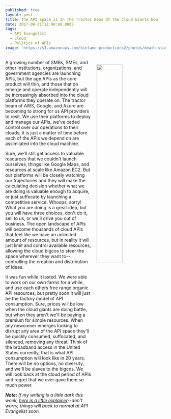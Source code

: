 ```yaml
---
published: true
layout: post
title: The API Space Is In The Tractor Beam Of The Cloud Giants Now
date: 2017-08-31T11:00:00.000Z
tags:
  - API Evangelist
  - Cloud
  - Politics of APIs
image: 'https://s3.amazonaws.com/kinlane-productions2/photos/death-star.png'
---
```

<p><img src="https://s3.amazonaws.com/kinlane-productions2/photos/death-star.png" align="right" width="40%" style="padding: 15px;" /></p>A growing number of SMBs, SMEs, and other institutions, organizations, and government agencies are launching APIs, but the age APIs as the core product will thin, and those that do emerge and operate independently will be increasingly absorbed into the cloud platforms they operate on. The tractor beam of AWS, Google, and Azure are becoming to strong for us API providers to resit. We use their platforms to deploy and manage our APIs, we've ceded control over our operations to their clouds, it is just a matter of time before each of the APIs we depend on are assimilated into the cloud machine.

Sure, we'll still get access to valuable resources that we couldn't launch ourselves, things like Google Maps, and resources at scale like Amazon EC2. But our platforms will be closely watching our trajectories and they will make the calculating decision whether what we are doing is valuable enough to acquire, or just suffocate by launching a competitive service. Whoops, sorry! What you are doing is a great idea, but you will have three choices, don't do it, sell to us, or we'll drive you out of business. The open landscape of APIs will become thousands of cloud APIs that feel like we have an unlimited amount of resources, but in reality it will just limit and control available resources, allowing the cloud bigcos to steer the space wherever they want to--controlling the creation and distribution of ideas.

It was fun while it lasted. We were able to work on our own farms for a while, and use each others free range organic API resources, but pretty soon it will just be the factory model of API consumption. Sure, prices will be low when the cloud giants are doing battle, but when they aren't we'll be paying a premium for simple resources. When any newcomer emerges looking to disrupt any area of the API space they'll be quickly consumed, suffocated, and silenced, removing any threat. Think of the broadband access in the United States currently, that is what API consumption will look like in 20 years. There will be no options, no diversity, and we'll be slaves to the bigcos. We will look back at the cloud period of APIs and regret that we ever gave them so much power.

_**Note:** If my writing is a little dark this week, [here is a little explainer](http://apievangelist.com/2017/08/28/api-rant-vs-api-research/)--don't worry, things will back to normal at API Evangelist soon._
